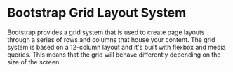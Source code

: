 # Bootstrap Grid Layout System

Bootstrap provides a grid system that is used to create page layouts through a series of rows and columns that house your content. The grid system is based on a 12-column layout and it's built with flexbox and media queries. This means that the grid will behave differently depending on the size of the screen.
